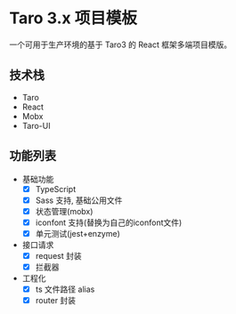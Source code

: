 # Taro 3.x 项目模板

一个可用于生产环境的基于 Taro3 的 React 框架多端项目模版。

## 技术栈

- Taro
- React
- Mobx
- Taro-UI

## 功能列表

- 基础功能
  - [x] TypeScript
  - [x] Sass 支持, 基础公用文件
  - [x] 状态管理(mobx)
  - [x] iconfont 支持(替换为自己的iconfont文件)
  - [x] 单元测试(jest+enzyme)
- 接口请求
  - [x] request 封装
  - [x] 拦截器
- 工程化
  - [x] ts 文件路径 alias
  - [x] router 封装
